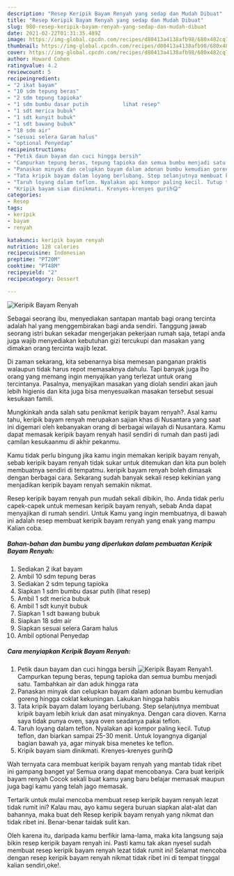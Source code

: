 ```yaml
---
description: "Resep Keripik Bayam Renyah yang sedap dan Mudah Dibuat"
title: "Resep Keripik Bayam Renyah yang sedap dan Mudah Dibuat"
slug: 980-resep-keripik-bayam-renyah-yang-sedap-dan-mudah-dibuat
date: 2021-02-22T01:31:35.489Z
image: https://img-global.cpcdn.com/recipes/d80413a4138afb98/680x482cq70/keripik-bayam-renyah-foto-resep-utama.jpg
thumbnail: https://img-global.cpcdn.com/recipes/d80413a4138afb98/680x482cq70/keripik-bayam-renyah-foto-resep-utama.jpg
cover: https://img-global.cpcdn.com/recipes/d80413a4138afb98/680x482cq70/keripik-bayam-renyah-foto-resep-utama.jpg
author: Howard Cohen
ratingvalue: 4.2
reviewcount: 5
recipeingredient:
- "2 ikat bayam"
- "10 sdm tepung beras"
- "2 sdm tepung tapioka"
- "1 sdm bumbu dasar putih           lihat resep"
- "1 sdt merica bubuk"
- "1 sdt kunyit bubuk"
- "1 sdt bawang bubuk"
- "18 sdm air"
- "sesuai selera Garam halus"
- "optional Penyedap"
recipeinstructions:
- "Petik daun bayam dan cuci hingga bersih"
- "Campurkan tepung beras, tepung tapioka dan semua bumbu menjadi satu. Tambahkan air dan aduk hingga rata"
- "Panaskan minyak dan celupkan bayam dalam adonan bumbu kemudian goreng hingga coklat kekuningan. Lakukan hingga habis"
- "Tata kripik bayam dalam loyang berlubang. Step selanjutnya membuat kripik bayam lebih kriuk dan asat minyaknya. Dengan cara dioven. Karna saya tidak punya oven, saya oven seadanya pakai teflon."
- "Taruh loyang dalam teflon. Nyalakan api kompor paling kecil. Tutup teflon, dan biarkan sampai 25-30 menit. Untuk loyangnya diganjal bagian bawah ya, agar minyak bisa menetes ke teflon."
- "Kripik bayam siam dinikmati. Krenyes-krenyes gurih😋"
categories:
- Resep
tags:
- keripik
- bayam
- renyah

katakunci: keripik bayam renyah 
nutrition: 128 calories
recipecuisine: Indonesian
preptime: "PT20M"
cooktime: "PT48M"
recipeyield: "2"
recipecategory: Dessert

---
```



![Keripik Bayam Renyah](https://img-global.cpcdn.com/recipes/d80413a4138afb98/680x482cq70/keripik-bayam-renyah-foto-resep-utama.jpg)

Sebagai seorang ibu, menyediakan santapan mantab bagi orang tercinta adalah hal yang menggembirakan bagi anda sendiri. Tanggung jawab seorang istri bukan sekadar mengerjakan pekerjaan rumah saja, tetapi anda juga wajib menyediakan kebutuhan gizi tercukupi dan masakan yang dimakan orang tercinta wajib lezat.

Di zaman  sekarang, kita sebenarnya bisa memesan panganan praktis walaupun tidak harus repot memasaknya dahulu. Tapi banyak juga lho orang yang memang ingin menyajikan yang terlezat untuk orang tercintanya. Pasalnya, menyajikan masakan yang diolah sendiri akan jauh lebih higienis dan kita juga bisa menyesuaikan masakan tersebut sesuai kesukaan famili. 



Mungkinkah anda salah satu penikmat keripik bayam renyah?. Asal kamu tahu, keripik bayam renyah merupakan sajian khas di Nusantara yang saat ini digemari oleh kebanyakan orang di berbagai wilayah di Nusantara. Kamu dapat memasak keripik bayam renyah hasil sendiri di rumah dan pasti jadi camilan kesukaanmu di akhir pekanmu.

Kamu tidak perlu bingung jika kamu ingin memakan keripik bayam renyah, sebab keripik bayam renyah tidak sukar untuk ditemukan dan kita pun boleh membuatnya sendiri di tempatmu. keripik bayam renyah boleh dimasak dengan berbagai cara. Sekarang sudah banyak sekali resep kekinian yang menjadikan keripik bayam renyah semakin nikmat.

Resep keripik bayam renyah pun mudah sekali dibikin, lho. Anda tidak perlu capek-capek untuk memesan keripik bayam renyah, sebab Anda dapat menyajikan di rumah sendiri. Untuk Kamu yang ingin membuatnya, di bawah ini adalah resep membuat keripik bayam renyah yang enak yang mampu Kalian coba.

<!--inarticleads1-->

##### Bahan-bahan dan bumbu yang diperlukan dalam pembuatan Keripik Bayam Renyah:

1. Sediakan 2 ikat bayam
1. Ambil 10 sdm tepung beras
1. Sediakan 2 sdm tepung tapioka
1. Siapkan 1 sdm bumbu dasar putih           (lihat resep)
1. Ambil 1 sdt merica bubuk
1. Ambil 1 sdt kunyit bubuk
1. Siapkan 1 sdt bawang bubuk
1. Siapkan 18 sdm air
1. Siapkan sesuai selera Garam halus
1. Ambil optional Penyedap




<!--inarticleads2-->

##### Cara menyiapkan Keripik Bayam Renyah:

1. Petik daun bayam dan cuci hingga bersih
<img src="https://img-global.cpcdn.com/steps/5d9e4c772b8ffc10/160x128cq70/keripik-bayam-renyah-langkah-memasak-1-foto.jpg" alt="Keripik Bayam Renyah">1. Campurkan tepung beras, tepung tapioka dan semua bumbu menjadi satu. Tambahkan air dan aduk hingga rata
1. Panaskan minyak dan celupkan bayam dalam adonan bumbu kemudian goreng hingga coklat kekuningan. Lakukan hingga habis
1. Tata kripik bayam dalam loyang berlubang. Step selanjutnya membuat kripik bayam lebih kriuk dan asat minyaknya. Dengan cara dioven. Karna saya tidak punya oven, saya oven seadanya pakai teflon.
1. Taruh loyang dalam teflon. Nyalakan api kompor paling kecil. Tutup teflon, dan biarkan sampai 25-30 menit. Untuk loyangnya diganjal bagian bawah ya, agar minyak bisa menetes ke teflon.
1. Kripik bayam siam dinikmati. Krenyes-krenyes gurih😋




Wah ternyata cara membuat keripik bayam renyah yang mantab tidak ribet ini gampang banget ya! Semua orang dapat mencobanya. Cara buat keripik bayam renyah Cocok sekali buat kamu yang baru belajar memasak maupun juga bagi kamu yang telah jago memasak.

Tertarik untuk mulai mencoba membuat resep keripik bayam renyah lezat tidak rumit ini? Kalau mau, ayo kamu segera buruan siapkan alat-alat dan bahannya, maka buat deh Resep keripik bayam renyah yang nikmat dan tidak ribet ini. Benar-benar taidak sulit kan. 

Oleh karena itu, daripada kamu berfikir lama-lama, maka kita langsung saja bikin resep keripik bayam renyah ini. Pasti kamu tak akan nyesel sudah membuat resep keripik bayam renyah lezat tidak rumit ini! Selamat mencoba dengan resep keripik bayam renyah nikmat tidak ribet ini di tempat tinggal kalian sendiri,oke!.

